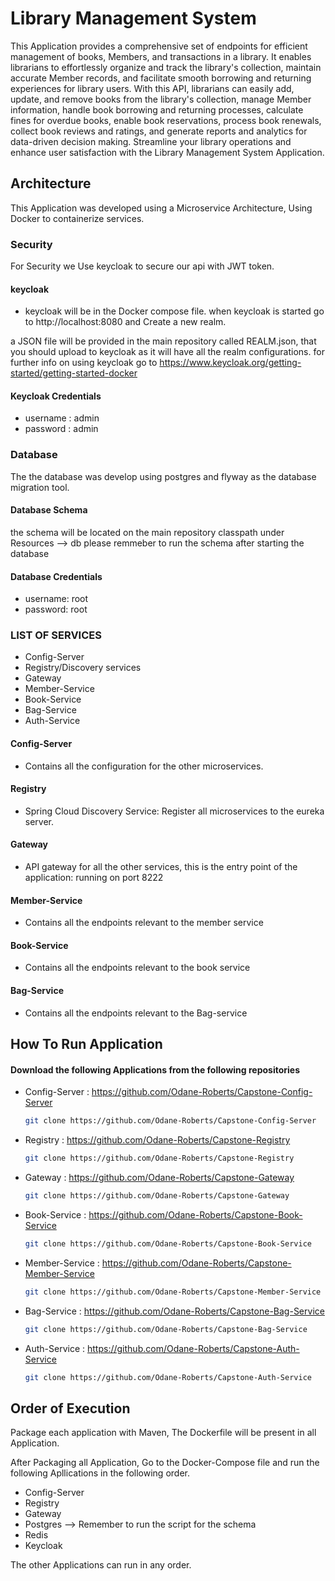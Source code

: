 
# Library Management System

This Application provides a comprehensive set of endpoints for efficient management of books, Members, and transactions in a library. It enables librarians to effortlessly organize and track the library's collection, maintain accurate Member records, and facilitate smooth borrowing and returning experiences for library users. With this API, librarians can easily add, update, and remove books from the library's collection, manage Member information, handle book borrowing and returning processes, calculate fines for overdue books, enable book reservations, process book renewals, collect book reviews and ratings, and generate reports and analytics for data-driven decision making. Streamline your library operations and enhance user satisfaction with the Library Management System Application.




## Architecture

This Application was developed using a Microservice Architecture, Using Docker to containerize services.

### Security 
For Security we Use keycloak to secure our api with JWT token.

#### keycloak

- keycloak will be in the Docker compose file. when keycloak is started go to http://localhost:8080 and Create a new realm. 

a JSON file will be provided in the main repository called REALM.json, that you should upload to keycloak as it will have all the realm configurations. for further info on using keycloak go to https://www.keycloak.org/getting-started/getting-started-docker
#### Keycloak Credentials
- username : admin
- password : admin

### Database
The the database was develop using postgres and flyway as the database migration tool.

#### Database Schema 
the schema will be located on the main repository classpath under Resources --> db 
please remmeber to run the schema after starting the database 

#### Database Credentials
- username: root
- password: root

### LIST OF SERVICES
- Config-Server
- Registry/Discovery services
- Gateway
- Member-Service
- Book-Service
- Bag-Service
- Auth-Service

#### Config-Server
- Contains all the configuration for the other microservices.

#### Registry
- Spring Cloud Discovery Service: Register all microservices to the eureka server.

#### Gateway
- API gateway for all the other services, this is the entry point of the application: running on port 8222

#### Member-Service
- Contains all the endpoints relevant to the member service

#### Book-Service
- Contains all the endpoints relevant to the book service

#### Bag-Service
- Contains all the endpoints relevant to the Bag-service





## How To Run Application 

#### Download the following Applications from the following repositories
- Config-Server : https://github.com/Odane-Roberts/Capstone-Config-Server

    ```bash
  git clone https://github.com/Odane-Roberts/Capstone-Config-Server
    ```

- Registry : https://github.com/Odane-Roberts/Capstone-Registry

    ```bash
  git clone https://github.com/Odane-Roberts/Capstone-Registry
    ```

- Gateway : https://github.com/Odane-Roberts/Capstone-Gateway

     ```bash
  git clone https://github.com/Odane-Roberts/Capstone-Gateway
    ```

- Book-Service : https://github.com/Odane-Roberts/Capstone-Book-Service

     ```bash
  git clone https://github.com/Odane-Roberts/Capstone-Book-Service
    ```

- Member-Service : https://github.com/Odane-Roberts/Capstone-Member-Service

     ```bash
  git clone https://github.com/Odane-Roberts/Capstone-Member-Service
    ```

- Bag-Service : https://github.com/Odane-Roberts/Capstone-Bag-Service

     ```bash
  git clone https://github.com/Odane-Roberts/Capstone-Bag-Service
    ```

- Auth-Service : https://github.com/Odane-Roberts/Capstone-Auth-Service

     ```bash
  git clone https://github.com/Odane-Roberts/Capstone-Auth-Service
    ```

## Order of Execution 
Package each application with Maven, The Dockerfile will be present in all Application.

After Packaging all Application, Go to the Docker-Compose file and run the following Apllications in the following order.

- Config-Server
- Registry
- Gateway
- Postgres  -->  Remember to run the script for the schema 
- Redis
- Keycloak 

The other Applications can run in any order.
